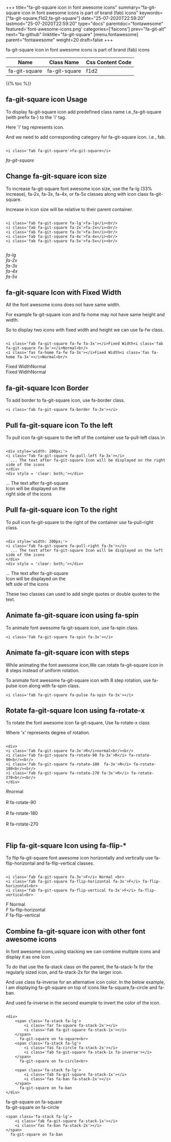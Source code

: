 +++
title="fa-git-square icon in font awesome icons"
summary="fa-git-square icon in font awesome icons is part of brand (fab) icons"
keywords=["fa-git-square,f1d2,fa-git-square"]
date="25-07-2020T22:59:20"
lastmod="25-07-2020T22:59:20"
type="docs"
parentdoc="fontawesome"
featured='font-awesome-icons.png'
categories=['faicons']
prev="fa-git-alt"
next="fa-github"
linktitle="fa-git-square"
[menu.fontawesome]
parent="fontawesome"
weight=20
draft=false
+++


fa-git-square icon in font awesome icons is part of brand (fab) icons

<div class='table-responsive'><table class='table'><thead><tr><th>Name</th><th>Class Name</th><th>Css Content Code</th></tr></thead><tbody><tr><td>fa-git-square</td><td>fa-git-square</td><td>f1d2</td></tr></tbody></table></div>


{{% toc %}}


## fa-git-square icon Usage

To display fa-git-square icon add predefined class name i.e.,fa-git-square (with prefix fa-) to the 'i' tag.

Here 'i' tag represents icon.

And we need to add corresponding category for fa-git-square icon. i.e., fab.


```

<i class='fab fa-git-square'>fa-git-square</i>
```

<i class='fab fa-git-square'>fa-git-square</i>




## Change fa-git-square icon size
To increase fa-git-square font awesome icon size, use the fa-lg (33% increase), fa-2x, fa-3x, fa-4x, or fa-5x classes along with icon class fa-git-square.

Increase in icon size will be relative to their parent container. 

```

<i class='fab fa-git-square fa-lg'>fa-lg</i><br/>
<i class='fab fa-git-square fa-2x'>fa-2x</i><br/>
<i class='fab fa-git-square fa-3x'>fa-3x</i><br/>
<i class='fab fa-git-square fa-4x'>fa-4x</i><br/>
<i class='fab fa-git-square fa-5x'>fa-5x</i><br/>
            
```

<i class='fab fa-git-square fa-lg'>fa-lg</i><br/>
<i class='fab fa-git-square fa-2x'>fa-2x</i><br/>
<i class='fab fa-git-square fa-3x'>fa-3x</i><br/>
<i class='fab fa-git-square fa-4x'>fa-4x</i><br/>
<i class='fab fa-git-square fa-5x'>fa-5x</i><br/>
            



## fa-git-square Icon with Fixed Width 

All the font awesome icons does not have same width.

For example fa-git-square icon and fa-home may not have same height and width.

So to display two icons with fixed width and height we can use fa-fw class.


```

<i class='fab fa-git-square fa-fw fa-3x'></i>Fixed Width<i class='fab fa-git-square fa-3x'></i>Normal<br/>
<i class='fas fa-home fa-fw fa-3x'></i>Fixed Width<i class='fas fa-home fa-3x'></i>Normal<br/>
```

<i class='fab fa-git-square fa-fw fa-3x'></i>Fixed Width<i class='fab fa-git-square fa-3x'></i>Normal<br/>
<i class='fas fa-home fa-fw fa-3x'></i>Fixed Width<i class='fas fa-home fa-3x'></i>Normal<br/>



## fa-git-square Icon Border 

To add border to fa-git-square icon, use fa-border class.


```
<i class='fab fa-git-square fa-border fa-3x'></i>

```
<i class='fab fa-git-square fa-border fa-3x'></i>





## Pull fa-git-square icon To the left

To pull icon fa-git-square to the left of the container use fa-pull-left class.\n

```

<div style='width: 200px;'>
<i class='fab fa-git-square fa-pull-left fa-3x'></i>
  ... The text after fa-git-square Icon will be displayed on the right side of the icons
</div>
<div style = 'clear: both;'></div>
```

<div style='width: 200px;'>
<i class='fab fa-git-square fa-pull-left fa-3x'></i>
  ... The text after fa-git-square Icon will be displayed on the right side of the icons
</div>
<div style = 'clear: both;'></div>




## Pull fa-git-square icon To the right
To pull icon fa-git-square to the right of the container use fa-pull-right class.

```

<div style='width: 200px;'>
<i class='fab fa-git-square fa-pull-right fa-3x'></i>
  ... The text after fa-git-square Icon will be displayed on the left side of the icons
</div>
<div style = 'clear: both;'></div>
```

<div style='width: 200px;'>
<i class='fab fa-git-square fa-pull-right fa-3x'></i>
  ... The text after fa-git-square Icon will be displayed on the left side of the icons
</div>
<div style = 'clear: both;'></div>

These two classes can used to add single quotes or double quotes to the text.


## Animate fa-git-square icon using fa-spin
To animate font awesome fa-git-square icon, use fa-spin class.

```
<i class='fab fa-git-square fa-spin fa-3x'></i>
```
<i class='fab fa-git-square fa-spin fa-3x'></i>




## Animate fa-git-square icon with steps
While animating the font awesome icon,We can rotate fa-git-square icon in 8 steps instead of uniform rotation.

To animate font awesome fa-git-square icon with 8 step rotation, use fa-pulse icon along with fa-spin class.


```
<i class='fab fa-git-square fa-pulse fa-spin fa-3x'></i>

```
<i class='fab fa-git-square fa-pulse fa-spin fa-3x'></i>





## Rotate fa-git-square Icon using fa-rotate-x
To rotate the font awesome icon fa-git-square, Use fa-rotate-x class

Where 'x' represents degree of rotation.


```

<div>
<i class='fab fa-git-square fa-3x'>R</i>normal<br/><br/>
<i class='fab fa-git-square fa-rotate-90 fa-3x'>R</i> fa-rotate-90<br/><br/> 
<i class='fab fa-git-square fa-rotate-180  fa-3x'>R</i> fa-rotate-180<br/><br/> 
<i class='fab fa-git-square fa-rotate-270 fa-3x'>R</i> fa-rotate-270<br/><br/>
</div>
```

<div>
<i class='fab fa-git-square fa-3x'>R</i>normal<br/><br/>
<i class='fab fa-git-square fa-rotate-90 fa-3x'>R</i> fa-rotate-90<br/><br/> 
<i class='fab fa-git-square fa-rotate-180  fa-3x'>R</i> fa-rotate-180<br/><br/> 
<i class='fab fa-git-square fa-rotate-270 fa-3x'>R</i> fa-rotate-270<br/><br/>
</div>




## Flip fa-git-square Icon using fa-flip-*
To flip fa-git-square font awesome icon horizontally and vertically use fa-flip-horizontal and fa-flip-vertical classes. 

```

<i class='fab fa-git-square fa-3x'>F</i> Normal <br>
<i class='fab fa-git-square fa-flip-horizontal fa-3x'>F</i> fa-flip-horizontal<br>
<i class='fab fa-git-square fa-flip-vertical fa-3x'>F</i> fa-flip-vertical<br>
```

<i class='fab fa-git-square fa-3x'>F</i> Normal <br>
<i class='fab fa-git-square fa-flip-horizontal fa-3x'>F</i> fa-flip-horizontal<br>
<i class='fab fa-git-square fa-flip-vertical fa-3x'>F</i> fa-flip-vertical<br>




## Combine fa-git-square icon with other font awesome icons
In font awesome icons,using stacking we can combine multiple icons and display it as one icon 

To do that use the fa-stack class on the parent, the fa-stack-1x for the regularly sized icon, and fa-stack-2x for the larger icon.

And use class fa-inverse for an alternative icon color. 
In the below example, I am displaying fa-git-square on top of icons like fa-square,fa-circle and fa-ban.

And used fa-inverse in the second example to invert the color of the icon.

```

<div>
    <span class='fa-stack fa-lg'>
        <i class='far fa-square fa-stack-2x'></i>
        <i class='fab fa-git-square fa-stack-1x'></i>
    </span>
      fa-git-square on fa-square<br>
    <span class='fa-stack fa-lg'>
        <i class='fas fa-circle fa-stack-2x'></i>
        <i class='fab fa-git-square fa-stack-1x fa-inverse'></i>
    </span>
      fa-git-square on fa-circle<br>

    <span class='fa-stack fa-lg'>
        <i class='fab fa-git-square fa-stack-1x'></i>
        <i class='fas fa-ban fa-stack-2x'></i>
    </span>
      fa-git-square on fa-ban
</div>
```

<div>
    <span class='fa-stack fa-lg'>
        <i class='far fa-square fa-stack-2x'></i>
        <i class='fab fa-git-square fa-stack-1x'></i>
    </span>
      fa-git-square on fa-square<br>
    <span class='fa-stack fa-lg'>
        <i class='fas fa-circle fa-stack-2x'></i>
        <i class='fab fa-git-square fa-stack-1x fa-inverse'></i>
    </span>
      fa-git-square on fa-circle<br>

    <span class='fa-stack fa-lg'>
        <i class='fab fa-git-square fa-stack-1x'></i>
        <i class='fas fa-ban fa-stack-2x'></i>
    </span>
      fa-git-square on fa-ban
</div>






